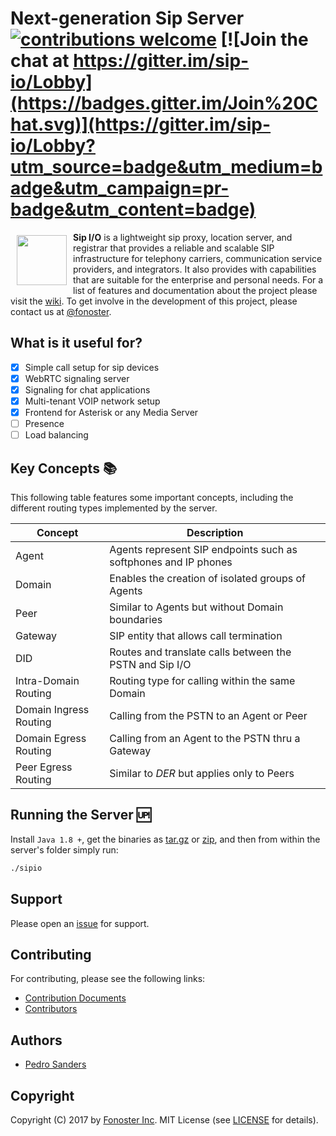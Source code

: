 # Next-generation Sip Server &nbsp;[![contributions welcome](https://img.shields.io/badge/contributions-welcome-brightgreen.svg?style=flat)](https://github.com/fonoster/sipio/issues) [![Join the chat at https://gitter.im/sip-io/Lobby](https://badges.gitter.im/Join%20Chat.svg)](https://gitter.im/sip-io/Lobby?utm_source=badge&utm_medium=badge&utm_campaign=pr-badge&utm_content=badge)

<a href="https://github.com/fonoster/sipio"><img src="https://raw.githubusercontent.com/wiki/fonoster/sipio/images/logo.png" align="left" hspace="10" vspace="5" width="80"></a>

**Sip I/O** is a lightweight sip proxy, location server, and registrar that provides a reliable and scalable SIP infrastructure for telephony carriers, communication service providers, and integrators. It also provides with capabilities that are suitable for the enterprise and personal needs. For a list of features and documentation about the project please visit the [wiki](https://github.com/fonoster/sipio/wiki/Home). To get involve in the development of this project, please contact us at [@fonoster](https://twitter.com/fonoster).





## What is it useful for?

- [x] Simple call setup for sip devices
- [x] WebRTC signaling server
- [x] Signaling for chat applications
- [x] Multi-tenant VOIP network setup
- [x] Frontend for Asterisk or any Media Server
- [ ] Presence
- [ ] Load balancing

## Key Concepts :books:

This following table features some important concepts, including the different routing types implemented by the server.

| Concept | Description |
| -- | -- |
| Agent   | Agents represent SIP endpoints such as softphones and IP phones |
| Domain  | Enables the creation of isolated groups of Agents               |
| Peer    | Similar to Agents but without Domain boundaries                 |
| Gateway | SIP entity that allows call termination                         |
| DID     | Routes and translate calls between the PSTN and Sip I/O         |
| Intra-Domain Routing  | Routing type for calling within the same Domain   |
| Domain Ingress Routing | Calling from the PSTN to an Agent or Peer        |
| Domain Egress Routing | Calling from an Agent to the PSTN thru a Gateway  |
| Peer Egress Routing | Similar to *DER* but applies only to Peers          |

## Running the Server :up:

Install `Java 1.8 +`, get the binaries as [tar.gz](https://github.com/fonoster/sipio/releases/download/1.0.0-M2/sipio.1.0.0-M2.tar.gz) or [zip](https://github.com/fonoster/sipio/releases/download/1.0.0-M2/sipio.1.0.0-M2.zip), and then from within the server's folder simply run:

```bash
./sipio
```


## Support

Please open an [issue](https://github.com/fonoster/sipio/issues) for support.

## Contributing

For contributing, please see the following links:

 - [Contribution Documents](https://github.com/fonoster/sipio/blob/master/CONTRIBUTING.md)
 - [Contributors](https://github.com/fonoster/graphs/contributors)

## Authors
 - [Pedro Sanders](https://github.com/psanders)

## Copyright
Copyright (C) 2017 by [Fonoster Inc](https://github.com/fonoster). MIT License (see [LICENSE](https://github.com/fonoster/sipio/blob/master/LICENSE) for details).
